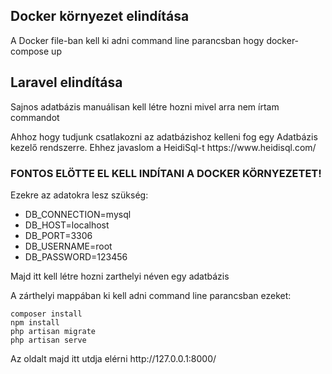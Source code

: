 ## Docker környezet elindítása
<p>A Docker file-ban kell ki adni command line parancsban hogy docker-compose up</p>

## Laravel elindítása
<p>Sajnos adatbázis manuálisan kell létre hozni mivel arra nem írtam commandot</p>
<p>Ahhoz hogy tudjunk csatlakozni az adatbázishoz kelleni fog egy Adatbázis kezelő rendszerre. Ehhez javaslom a HeidiSql-t https://www.heidisql.com/</p>

### FONTOS ELÖTTE EL KELL INDÍTANI A DOCKER KÖRNYEZETET!

<p>Ezekre az adatokra lesz szükség:</p>

* DB_CONNECTION=mysql
* DB_HOST=localhost
* DB_PORT=3306
* DB_USERNAME=root
* DB_PASSWORD=123456

<p>Majd itt kell létre hozni zarthelyi néven egy adatbázis<p>
  
<p>A zárthelyi mappában ki kell adni command line parancsban ezeket:</p>

```
composer install
npm install
php artisan migrate
php artisan serve
```
<p>Az oldalt majd itt utdja elérni http://127.0.0.1:8000/</p>
